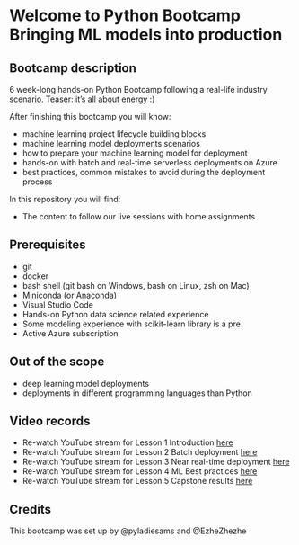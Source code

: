 # Welcome to Python Bootcamp Bringing ML models into production
 
## Bootcamp description
6 week-long hands-on Python Bootcamp following a real-life industry scenario. Teaser: it’s all about energy :)

After finishing this bootcamp you will know:
* machine learning project lifecycle building blocks
* machine learning model deployments scenarios
* how to prepare your machine learning model for deployment
* hands-on with batch and real-time serverless deployments on Azure
* best practices, common mistakes to avoid during the deployment process

In this repository you will find: 
* The content to follow our live sessions with home assignments

## Prerequisites
- git
- docker
- bash shell (git bash on Windows, bash on Linux, zsh on Mac)
- Miniconda (or Anaconda)
- Visual Studio Code
- Hands-on Python data science related experience
- Some modeling experience with scikit-learn library is a pre
- Active Azure subscription 

## Out of the scope
- deep learning model deployments
- deployments in different programming languages than Python

## Video records
- Re-watch YouTube stream for Lesson 1 Introduction [here](https://youtu.be/irwDv_wDyQc)
- Re-watch YouTube stream for Lesson 2 Batch deployment [here](https://youtu.be/G1qxR1Hi3i8)
- Re-watch YouTube stream for Lesson 3 Near real-time deployment [here](https://youtu.be/O7hfLDMizyA)
- Re-watch YouTube stream for Lesson 4 ML Best practices [here](https://youtu.be/J2XgPmsTfGU)
- Re-watch YouTube stream for Lesson 5 Capstone results [here](https://youtu.be/aLReepA68Nk)

## Credits
This bootcamp was set up by @pyladiesams and @EzheZhezhe

